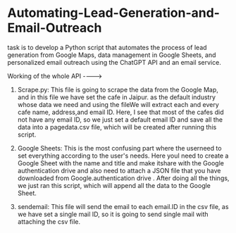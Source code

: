 # Automating-Lead-Generation-and-Email-Outreach
task is to develop a Python script that automates the process of lead generation from Google Maps, data management in Google Sheets, and personalized email outreach using the ChatGPT API and an email service.

Working of the whole API ---->

1. Scrape.py: This file is going to scrape the data from the
Google Map, and in this file we have set the cafe in Jaipur.
as the default industry whose data we need and using the
fileWe will extract each and every cafe name, address,and 
email ID. Here, I see that most of the cafes did not have 
any email ID, so we just set a default email ID and save all
the data into a pagedata.csv file, which will be created 
after running this script.

2. Google Sheets: This is the most confusing part where the 
userneed to set everything according to the user's needs. 
Here youI need to create a Google Sheet with the name and 
title and make itshare with the Google authentication drive 
and also need to attach a JSON file that you have downloaded 
from Google.authentication drive . After doing all the things, we 
just ran this script, which will append all the data to the 
Google Sheet.

3. sendemail: This file will send the email to each email.ID 
in the csv file, as we have set a single mail ID, so it is 
going to send single mail with attaching the csv file.



